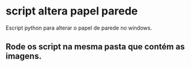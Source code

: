 # script altera papel parede
Escript python para alterar o papel de parede no windows.

## Rode os script na mesma pasta que contém as imagens.
